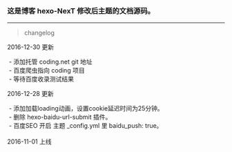 ### 这是博客 hexo-NexT 修改后主题的文档源码。
***
>changelog

2016-12-30 更新

  - 添加托管 coding.net git 地址<br>
  - 百度爬虫指向 coding 项目<br>
  - 等待百度收录测试结果<br>

2016-12-28 更新

  - 添加加载loading动画，设置cookie延迟时间为25分钟。<br>
  - 删除 hexo-baidu-url-submit 插件。<br>
  - 百度SEO 开启 主题 _config.yml 里 baidu_push: true。
<br><br>
2016-11-01 上线
